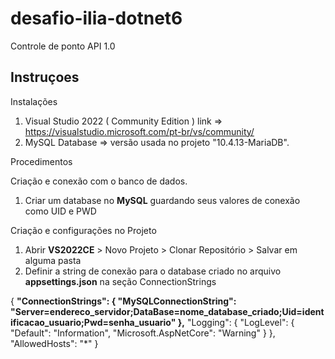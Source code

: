 # desafio-ilia-dotnet6
Controle de ponto API 1.0

Instruçoes 
--------------------------------------------------------------------------


Instalações

1. Visual Studio 2022 ( Community Edition ) link =>  https://visualstudio.microsoft.com/pt-br/vs/community/
2. MySQL Database => versão usada no projeto "10.4.13-MariaDB".


Procedimentos

Criação e conexão com o banco de dados.

1. Criar um database no <b>MySQL</b> guardando seus valores de conexão como UID e PWD


Criação e configurações no Projeto

1. Abrir <b>VS2022CE</b> > Novo Projeto > Clonar Repositório > Salvar em alguma pasta
2. Definir a string de conexão para o database criado no arquivo <b>appsettings.json</b> na seção ConnectionStrings

{
<b>"ConnectionStrings": {
    "MySQLConnectionString": "Server=endereco_servidor;DataBase=nome_database_criado;Uid=identificacao_usuario;Pwd=senha_usuario"
  },</b>
  "Logging": {
    "LogLevel": {
      "Default": "Information",
      "Microsoft.AspNetCore": "Warning"
    }
  },
  "AllowedHosts": "*"
}

 


